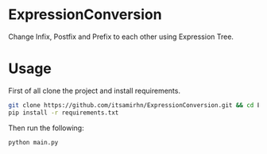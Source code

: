 # ExpressionConversion
Change Infix, Postfix and Prefix to each other using Expression Tree.

# Usage
First of all clone the project and install requirements.
```bash
git clone https://github.com/itsamirhn/ExpressionConversion.git && cd ExpressionConversion
pip install -r requirements.txt
```
Then run the following:
```bash
python main.py
```
